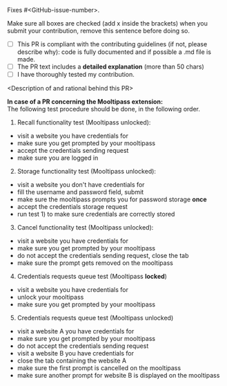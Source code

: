 Fixes #\<GitHub-issue-number\>.

Make sure all boxes are checked (add x inside the brackets) when you submit your contribution, remove this sentence before doing so.

- [ ] This PR is compliant with the contributing guidelines (if not, please describe why): code is fully documented and if possible a .md file is made.
- [ ] The PR text includes a **detailed explanation** (more than 50 chars)
- [ ] I have thoroughly tested my contribution.

\<Description of and rational behind this PR\>

**In case of a PR concerning the Mooltipass extension:**  
The following test procedure should be done, in the following order.  
  
1) Recall functionality test (Mooltipass unlocked):  
- visit a website you have credentials for  
- make sure you get prompted by your mooltipass  
- accept the credentials sending request  
- make sure you are logged in  
  
2) Storage functionality test (Mooltipass unlocked):  
- visit a website you don't have credentials for  
- fill the username and password field, submit  
- make sure the mooltipass prompts you for password storage **once**  
- accept the credentials storage request  
- run test 1) to make sure credentials are correctly stored  
  
3) Cancel functionality test (Mooltipass unlocked):  
- visit a website you have credentials for  
- make sure you get prompted by your mooltipass   
- do not accept the credentials sending request, close the tab  
- make sure the prompt gets removed on the mooltipass  
  
4) Credentials requests queue test (Mooltipass **locked**)  
- visit a website you have credentials for  
- unlock your mooltipass  
- make sure you get prompted by your mooltipass   
  
5) Credentials requests queue test (Mooltipass unlocked)  
- visit a website A you have credentials for  
- make sure you get prompted by your mooltipass   
- do not accept the credentials sending request  
- visit a website B you have credentials for  
- close the tab containing the website A  
- make sure the first prompt is cancelled on the mooltipass  
- make sure another prompt for website B is displayed on the mooltipass  
   
